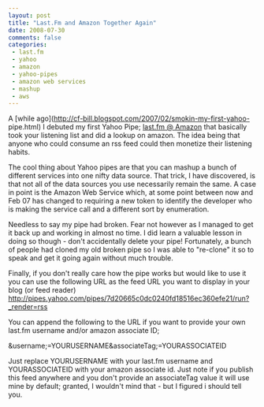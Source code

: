 ```yaml
---
layout: post
title: "Last.Fm and Amazon Together Again"
date: 2008-07-30
comments: false
categories:
 - last.fm
 - yahoo
 - amazon
 - yahoo-pipes
 - amazon web services
 - mashup
 - aws
---
```

A [while ago](http://cf-bill.blogspot.com/2007/02/smokin-my-first-yahoo-
pipe.html) I debuted my first Yahoo Pipe; [last.fm @
Amazon](http://pipes.yahoo.com/finalcut/lastfm_amazon) that basically took
your listening list and did a lookup on amazon. The idea being that anyone who
could consume an rss feed could then monetize their listening habits.  
  
The cool thing about Yahoo pipes are that you can mashup a bunch of different
services into one nifty data source. That trick, I have discovered, is that
not all of the data sources you use necessarily remain the same. A case in
point is the Amazon Web Service which, at some point between now and Feb 07
has changed to requiring a new token to identify the developer who is making
the service call and a different sort by enumeration.  
  
Needless to say my pipe had broken. Fear not however as I managed to get it
back up and working in almost no time. I did learn a valuable lesson in doing
so though - don't accidentally delete your pipe! Fortunately, a bunch of
people had cloned my old broken pipe so I was able to "re-clone" it so to
speak and get it going again without much trouble.  
  
Finally, if you don't really care how the pipe works but would like to use it
you can use the following URL as the feed URL you want to display in your blog
(or feed reader)
http://pipes.yahoo.com/pipes/7d20665c0dc0240fd18516ec360efe21/run?_render=rss  
  
You can append the following to the URL if you want to provide your own
last.fm username and/or amazon associate ID;  
  
&amp;username;=YOURUSERNAME&amp;associateTag;=YOURASSOCIATEID  
  
Just replace YOURUSERNAME with your last.fm username and YOURASSOCIATEID with
your amazon associate id. Just note if you publish this feed anywhere and you
don't provide an associateTag value it will use mine by default; granted, I
wouldn't mind that - but I figured i should tell you.

